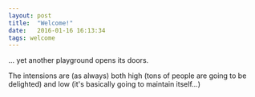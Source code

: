```yaml
---
layout: post
title:  "Welcome!"
date:   2016-01-16 16:13:34
tags: welcome
---
```


... yet another playground opens its doors.

The intensions are (as always) both high (tons of people are going to be delighted)
and low (it's basically going to maintain itself...)
